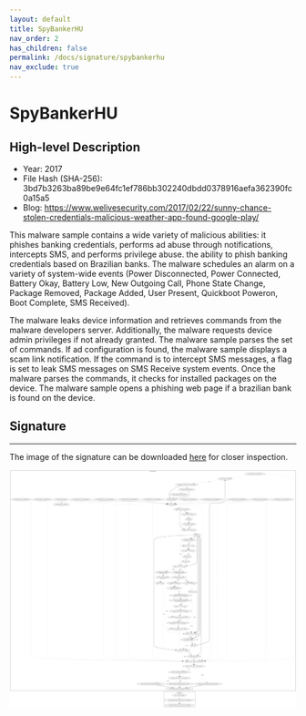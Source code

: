 ```yaml
---
layout: default
title: SpyBankerHU
nav_order: 2
has_children: false
permalink: /docs/signature/spybankerhu
nav_exclude: true
---
```


# SpyBankerHU

## High-level Description

* Year: 2017
* File Hash (SHA-256): 3bd7b3263ba89be9e64fc1ef786bb302240dbdd0378916aefa362390fc0a15a5
* Blog: https://www.welivesecurity.com/2017/02/22/sunny-chance-stolen-credentials-malicious-weather-app-found-google-play/

This malware sample contains a wide variety of malicious abilities: it phishes banking credentials, performs ad abuse through notifications, intercepts SMS, and performs privilege abuse. the ability to phish banking credentials based on Brazilian banks. The malware schedules an alarm on a variety of system-wide events (Power Disconnected, Power Connected, Battery Okay, Battery Low, New Outgoing Call, Phone State Change, Package Removed, Package Added, User Present, Quickboot Poweron, Boot Complete, SMS Received). 

The malware leaks device information and retrieves commands from the malware developers server. Additionally, the malware requests device admin privileges if not already granted. The malware sample parses the set of commands. If ad configuration is found, the malware sample displays a scam link notification. If the command is to intercept SMS messages, a flag is set to leak SMS messages on SMS Receive system events. Once the malware parses the commands, it checks for installed packages on the device. The malware sample opens a phishing web page if a brazilian bank is found on the device.

## Signature
---

The image of the signature can be downloaded [here](../../img/signatures/SpyBankerHU.png) for closer inspection.

![](../../img/signatures/SpyBankerHU.png)